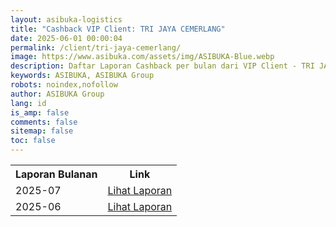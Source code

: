 ```yaml
---
layout: asibuka-logistics
title: "Cashback VIP Client: TRI JAYA CEMERLANG"
date: 2025-06-01 00:00:04
permalink: /client/tri-jaya-cemerlang/
image: https://www.asibuka.com/assets/img/ASIBUKA-Blue.webp
description: Daftar Laporan Cashback per bulan dari VIP Client - TRI JAYA CEMERLANG.
keywords: ASIBUKA, ASIBUKA Group
robots: noindex,nofollow
author: ASIBUKA Group
lang: id
is_amp: false
comments: false
sitemap: false
toc: false
---
```

<div class='table-container'>
<table>
<tr>
<th>Laporan Bulanan</th><th>Link</th>
</tr>
<tr>
<td>2025-07</td>
<td><a class='btn block' title='Lihat Laporan' href='{{ page.url | replace: "/amp/" , "" }}?function=komisi-asibuka-logistics&title=VIP%20-%20TRI%20JAYA%20CEMERLANG%20Periode%202025-7&title1=Ringkasan&id1=2PACX-1vTPeqxEnkAUsKekA0eIwQVVYkwNwbjolgYHMSLBbMgM4vK9WStDfwXZW6raUkGvqah1BSPc7WXHCYa0&gid1=541525166'>Lihat Laporan</a></td>
</tr>
<tr>
<td>2025-06</td>
<td><a class='btn block' title='Lihat Laporan' href='{{ page.url | replace: "/amp/" , "" }}?function=komisi-asibuka-logistics&title=VIP%20-%20TRI%20JAYA%20CEMERLANG%20Periode%202025-6&title1=Ringkasan&id1=2PACX-1vR7SPQHc4Jj2UHlANf0Ixycg6agVdgPjFvi9rur1fzy30TvIpzIS63k-tR_87qZvlIrs9phy4Bmktoi&gid1=541525166'>Lihat Laporan</a></td>
</tr>
</table>
</div>
